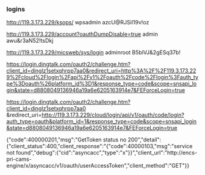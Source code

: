### logins

http://119.3.173.229/ksops/
wpsadmin
azcU@RJSiI19v!oz

http://119.3.173.229/account?oauthDumpDisable=true
admin
awu&r3aN52!tsDkj


http://119.3.173.229/micsweb/sys/login
adminroot
B5blVJ&2gESq37b!





https://login.dingtalk.com/oauth2/challenge.htm?client_id=dinglz1setxqhrpp7aa0&redirect_uri=http%3A%2F%2F119.3.173.229%2Fcloud%2Flogin%2Fapi%2Fv1%2Foauth%2Fcode%2Flogin%3Fauth_type%3Doauth%26platform_id%3D1&response_type=code&scope=snsapi_login&state=d8808049136946a19a6e6205163914e7&FEForceLogin=true

https://login.dingtalk.com/oauth2/challenge.htm?client_id=dinglz1setxqhrpp7aa0
&redirect_uri=http://119.3.173.229/cloud/login/api/v1/oauth/code/login?auth_type=oauth&platform_id=1&response_type=code&scope=snsapi_login&state=d8808049136946a19a6e6205163914e7&FEForceLogin=true



{"code":400000201,"msg":"GetToken status no 200","detail":{"client_status":400,"client_response":"{\"code\":40000103,\"msg\":\"service not found\",\"debug\":{\"cid\":\"asyncacc\",\"type\":\"x\"}}","client_url":"http://encs-pri-cams-engine/x/asyncacc/v1/oauth/userAccessToken","client_method":"GET"}}



<!-- 



| 运维平台/部署平台  |      http://119.3.173.229/ksops/       |  wpsadmin  | azcU@RJSiI19v!oz |         首次部署才会自动生成该密码，仅显示随机        |
|                    |    https://10.27.10.225:8081/ksops/    |            |                  |            生成的默认密码，若已修改请忽略！           |
|                    |                                        |            |                  |                                                       |
| 运维平台/部署平台  |      http://119.3.173.229/ksops/       |   guest    | 73zGSnA!Lkw8Meyq |         首次部署才会自动生成该密码，仅显示随机        |
|                    |    https://10.27.10.225:8081/ksops/    |            |                  |            生成的默认密码，若已修改请忽略！           |
|                    |                                        |            |                  |                                                       |
| v7文档

中心管理后台 |          
http://119.3.173.229/account?oauthDumpDisable=true
         |   
         admin
             | 
             awu&r3aN52!tsDkj
              |           超管默认登录密码，若已修改请忽略！          |
|                    |                                        |            |                  |                                                       |
| v7文档中心系统后台 | http://119.3.173.229/micsweb/sys/login | adminroot  | B5blVJ&2gESq37b! |             默认登录密码，若已修改请忽略！            |
|                    |                                        |            |                  |                                                       |
| v7二开应用管理平台 | http://119.3.173.229/c/manage/#/login  |  wpsadmin  | a&6E&V#&1F2Vjwud |        系统管理员默认登录密码，若已修改请忽略！       |
|                    |                                        |            |                  |                                                       |
| v7二开应用管理平台 | http://119.3.173.229/c/manage/#/login  |  secadmin  | m13U#AI0ePrq#@M0 |        安全管理员默认登录密码，若已修改请忽略！       |
|                    |                                        |            |                  |                                                       |
| v7二开应用管理平台 | http://119.3.173.229/c/manage/#/login  | auditadmin | Lj9&R5rgK60LXS!@ |        审计管理员默认登录密码，若已修改请忽略！       |
|                    |                                        |            |                  |                                                       |
| weboffice运维平台  |                   -                    |     -      |        -         | 可通过ksops运维平台顶部【业务导航】进行免密跳转访问！ |
|                    |                                        |            |                  |                                                       |
|    woa管理后台     |                   -                    |     -      |        -         | 可通过ksops运维平台顶部【业务导航】进行免密跳转访问！ |
+--------------------+----------------------------------------+------------+------------------+-------------------------------------------------------+




你现在单点登录配置完毕后， 默认系统后台进不去了， 可以通过 以下方式进入：
1）   

http://119.3.173.229/account?oauthDumpDisable=true      
这个访问这个链接， 然后通过 adminroot 以及对应的密码登录后， 在浏览器在换成 管理后台的地址 



http://119.3.173.229/micsweb/sys/login  就可以再进入管理后台了 -->